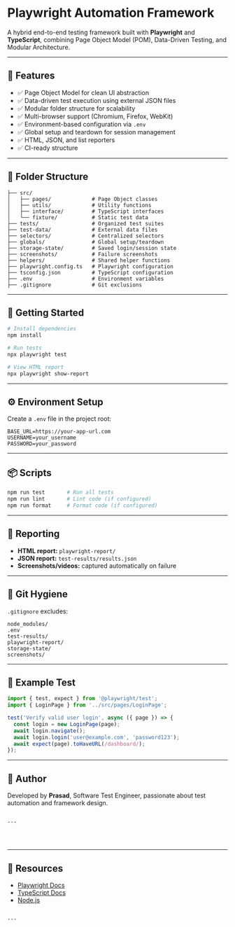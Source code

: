 # Playwright Automation Framework

A hybrid end-to-end testing framework built with **Playwright** and **TypeScript**, combining Page Object Model (POM), Data-Driven Testing, and Modular Architecture.

---

## 🚀 Features

- ✅ Page Object Model for clean UI abstraction  
- ✅ Data-driven test execution using external JSON files  
- ✅ Modular folder structure for scalability  
- ✅ Multi-browser support (Chromium, Firefox, WebKit)  
- ✅ Environment-based configuration via `.env`  
- ✅ Global setup and teardown for session management  
- ✅ HTML, JSON, and list reporters  
- ✅ CI-ready structure  

---

## 📁 Folder Structure

```
├── src/
│   ├── pages/             # Page Object classes
│   ├── utils/             # Utility functions
│   ├── interface/         # TypeScript interfaces
│   └── fixture/           # Static test data
├── tests/                 # Organized test suites
├── test-data/             # External data files
├── selectors/             # Centralized selectors
├── globals/               # Global setup/teardown
├── storage-state/         # Saved login/session state
├── screenshots/           # Failure screenshots
├── helpers/               # Shared helper functions
├── playwright.config.ts   # Playwright configuration
├── tsconfig.json          # TypeScript configuration
├── .env                   # Environment variables
├── .gitignore             # Git exclusions
```

---

## 🧪 Getting Started

```bash
# Install dependencies
npm install

# Run tests
npx playwright test

# View HTML report
npx playwright show-report
```

---

## ⚙️ Environment Setup

Create a `.env` file in the project root:

```
BASE_URL=https://your-app-url.com
USERNAME=your_username
PASSWORD=your_password
```

---

## 📦 Scripts

```bash
npm run test       # Run all tests
npm run lint       # Lint code (if configured)
npm run format     # Format code (if configured)
```

---

## 📸 Reporting

- **HTML report:** `playwright-report/`  
- **JSON report:** `test-results/results.json`  
- **Screenshots/videos:** captured automatically on failure  

---

## 🧼 Git Hygiene

`.gitignore` excludes:

```
node_modules/
.env
test-results/
playwright-report/
storage-state/
screenshots/
```

---



## 🧱 Example Test

```typescript
import { test, expect } from '@playwright/test';
import { LoginPage } from '../src/pages/LoginPage';

test('Verify valid user login', async ({ page }) => {
  const login = new LoginPage(page);
  await login.navigate();
  await login.login('user@example.com', 'password123');
  await expect(page).toHaveURL(/dashboard/);
});
```

---



## 👤 Author
Developed by **Prasad**, Software Test Engineer, passionate about test automation and framework design.
```

---




```

---

## 🔗 Resources
- [Playwright Docs](https://playwright.dev/docs/intro)
- [TypeScript Docs](https://www.typescriptlang.org/docs/)
- [Node.js](https://nodejs.org/en/docs/)
```

---


